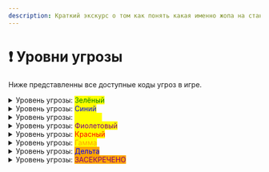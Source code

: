 ```yaml
---
description: Краткий экскурс о том как понять какая именно жопа на станции!
---
```


# ❗ Уровни угрозы

Ниже представленны все доступные коды угроз в игре.

<details>

<summary>Уровень угрозы: <mark style="color:green;">Зелёный</mark></summary>

_«Внимание! Уровень угрозы станции теперь зелёный! Можно безопасно возвращаться на свои рабочие места.»_

* Цепочка командования: Капитан -> Руководящие роли -> Стандартный экипаж
* Оружие и доспехи: Не рекомендуется носить открытое ношение (особенно смертоносного оружия). Кевларовый жилет и шлем или их аналог рекомендуется для обеспечения безопасности (СБ).
* Дисциплина: Следуйте надлежащему закону
* Доступы: Безопасные области разблокированы и доступны. Доступ в зоны ограниченного режима разрешен для всего уполномоченного персонала.
* Медицинский: Стандартные рабочие процедуры
* Инженерный: Стандартные рабочие процедуры
* Правила участия: Вступайте в бой с минимально необходимой силой, чтобы подавить цель, в зависимости от ее угрозы и уровня согласия. Деэскалация в приоритете.

</details>

<details>

<summary>Уровень угрозы: <mark style="color:blue;">Синий</mark></summary>

_«Внимание! Уровень угрозы станции теперь синий! На станции присутствует неизвестная угроза. Службе безопасности разрешено проводить выборочные обыски. Членам экипажа рекомендуется выполнять указания, отдаваемые действующей властью.»_

* Цепочка командования: Капитан -> Глава Службы Безопасности -> Руководящие роли -> Стандартный экипаж (капитану рекомендуется уступить ГСБ по вопросам безопасности)
* Оружие и доспехи: Летальное и нелетальное оружие может открыто носить уполномоченный персонал. Бронежилет обязателен для сотрудников службы безопасности и разрешен для всего остального персонала. Шлемы рекомендуются для сотрудников службы безопасности.
* Дисциплина: Сотрудникам службы безопасности необходимо явиться к начальнику для получения распоряжений. Аресты и обыски могут производиться по усмотрению сотрудников службы безопасности.
* Доступы: Защищенные области можно оставить незапертыми, если нет известной угрозы для этой области. Зоны повышенной безопасности должны быть заперты.
* Медицинский: Настоятельно рекомендуется установить датчик костюма на режим координат. Одежда из EVA рекомендуется для аварийно-спасательных служб.
* Инженерный: Для инженеров рекомендуется носить костюм EVA. Аварийные внутренние помещения должны быть легко доступны для всего персонала.
* Правила участия: Вступайте в бой с минимально необходимой силой, чтобы подавить цель, в зависимости от ее угрозы и уровня согласия.

</details>

<details>

<summary>Уровень угрозы: <mark style="color:yellow;">Жёлтый</mark></summary>

_«Внимание! Уровень угрозы станции теперь желтый! На станции присутствует структурная или атмосферная угроза. Инженерно-техническому персоналу рекомендуется немедленно реагировать и предпринимать меры по обеспечению безопасности. Членам экипажа рекомендуется удалится от угрозы и при необходимости оставаться на своих рабочих местах»_

* Цепочка командования: Капитан -> Старший инженер -> Руководящие роли -> Стандартный экипаж (капитану рекомендуется отложить решение инженерных вопросов до СИ.)
* Дисциплина: Следуйте стандартным рабочим процедурам. Не инженерному персоналу рекомендуется эвакуироваться из любых затронутых зон, и они должны подчиняться соответствующим инструкциям инженерного персонала, таким как приказ об эвакуации или пребывании в зоне.
* Доступы: Затронутые зоны должны быть заблокированы для не инженерного персонала.
* Медицинский: Датчики костюма рекомендуется установить в режим координат. Весь персонал должен убедиться, что у него есть действующая аварийная подача воздуха.
* Инженерный: Инженерно-технический персонал должен отчитываться перед капитаном и СИ. Рекомендуется использовать костюмы EVA.
* Эвакуация: Экипаж следует эвакуировать, если повреждение невозможно исправить без больших человеческих жертв, если невыполнение эвакуации приведет к полной гибели экипажа или если повреждение настолько серьезно, что разрушение неизбежно.

</details>

<details>

<summary>Уровень угрозы: <mark style="color:purple;">Фиолетовый</mark></summary>

_«Внимание! Уровень угрозы станции теперь фиолетовый! На станции присутствует угроза вируса. Медицинскому персоналу рекомендуется изолировать членов экипажа с любыми симптомами. Членам экипажа рекомендуется дистанцироваться друг от друга и соблюдать меры безопасности по предотвращению дальнейшего распространению вируса.»_

* Цепочка командования: Капитан -> Главный врач -> Руководящие роли -> Стандартный экипаж (капитану рекомендуется уступить ГВ по медицинским вопросам.)
* Дисциплина: Следуйте надлежащей процедуре. Не медицинский персонал должен следить за тем, чтобы он не мешал медицинскому персоналу, и должен подчиняться соответствующим инструкциям медицинского персонала, таким как покинуть территорию, оставаться в карантине или помогать в спасательных работах, если это возможно.
* Медицинский: Медицинский персонал должен отчитываться перед капитаном и ГВ. Оборудование для выхода в открытый космос, рекомендованное для аварийно-спасательных служб, если это применимо. Датчики костюма рекомендуется устанавливать в режим координат. Весь персонал должен убедиться, что у него есть действующая аварийная подача воздуха.

</details>

<details>

<summary>Уровень угрозы: <mark style="color:red;">Красный</mark></summary>

_«Внимание! Уровень угрозы станции теперь красный! На станции присутствует известная угроза. Службе безопасности имеет право применить летальную силу по необходимости. Члены экипажа должны укрыться в безопасном месте, и следовать указаниям, отдаваемые действующей властью.»_

* Цепочка командования: Капитан -> Соответствующий начальник отдела -> Руководящие роли -> Стандартный экипаж
* Оружие и доспехи: Бронежилет, шлем и оружие настоятельно рекомендуются для обеспечения безопасности. Открытое ношение оружия разрешено для всего уполномоченного персонала.
* Дисциплина: Аресты и обыски могут производиться по усмотрению сотрудников службы безопасности. Аресты офицеров разрешены по усмотрению сотрудников службы безопасности. Весь персонал, включая сотрудников службы безопасности, должен подчиняться соответствующим инструкциям аварийно-спасательных служб, которые посещают их аварийные ситуации.
* Доступы: Безопасные зоны должны быть заперты. Зоны с высоким уровнем безопасности должны оставаться запертыми.
* Медицинский: Датчики полного костюма настоятельно рекомендуется перевести в режим координат. Для аварийно-спасательных служб настоятельно рекомендуется носить костюм EVA.
* Инженерный: Всем инженерам настоятельно рекомендуется носить костюм EVA. Аварийные внутренние помещения настоятельно рекомендуется для всего персонала.
* Правила участия: Вступайте в бой с минимальной необходимой силой, чтобы подавить цель, в зависимости от ее угрозы и уровня согласия, как сотрудник службы безопасности.

</details>

<details>

<summary>Уровень угрозы: <mark style="color:orange;">Гамма</mark></summary>

_«Центральное Командование объявило на станции уровень угрозы "Гамма". Служба безопасности должна постоянно иметь при себе оружие, гражданский персонал обязан немедленно обратиться к главам отделов для получения указаний к эвакуации.»_

* Цепочка командования: Силы НТ -> Капитан ->  Руководящие роли -> Стандартный экипаж
* Оружие и доспехи: Бронежилет, шлем и оружие настоятельно рекомендуются для обеспечения безопасности. Открытое ношение оружия разрешено для всего уполномоченного персонала. В случае направления оружейной уровня Гамма на станцию, Служба Безопасности должна получить и распределить снаряжение между сотрудниками СБ для устранения угрозы. Гражданский персонал (включая сотрудников Юридического Департамент) не подлежит выдаче снаряжения без крайней необходимости.
* Дисциплина: Сотрудники службы безопасности должны сотрудничать с силами НТ (Такими как ОБР/СпецОСН/МОГ) и максимально противодействовать угрозе. Весь гражданский персонала должен оставаться в отделах до снятия кода или если не получены другие указания.
* Доступы: Безопасные зоны должны быть заперты. Зоны с высоким уровнем безопасности должны оставаться запертыми.
* Медицинский: Датчики полного костюма настоятельно рекомендуется перевести в режим координат. Для аварийно-спасательных служб настоятельно рекомендуется носить костюм EVA.
* Инженерный: Всем инженерам настоятельно рекомендуется носить костюм EVA. Аварийные внутренние помещения настоятельно рекомендуется для всего персонала.
* Правила участия: Вступайте в бой с минимальной необходимой силой, чтобы подавить цель, в зависимости от ее угрозы и уровня согласия, как сотрудник службы безопасности.

</details>

<details>

<summary>Уровень угрозы: <mark style="color:blue;background-color:orange;">Дельта</mark></summary>

_«Внимание! Уровень угрозы станции теперь Дельта! Станция находится под угрозой неминуемого уничтожения. Членам экипажа рекомендуется слушать глав отделов для получения дополнительной информации»»_

* Цепочка командования: Капитан -> Глава Персонала -> Руководящие роли -> Стандартный экипаж
* Оружие и доспехи: Всему персоналу разрешено открыто носить оружие. Броня настоятельно рекомендуется для всего персонала.
* Дисциплина: Все сотрудники должны отчитываться перед своим руководителем. Разрешается суммарное наказание (необходимая казнь).
* Доступы: Не заперты, если это необходимо для облегчения эвакуации и извлечения чувствительных материалов.
* Служба безопасности: Применение смертоносной силы разрешено по усмотрению сотрудников службы безопасности или в целях самообороны.
* Эвакуация: Процедуры эвакуации должны быть начаты немедленно

</details>

<details>

<summary>Уровень угрозы: <mark style="color:purple;background-color:orange;">ЗАСЕКРЕЧЕНО</mark></summary>

_Никому на станции не известно о других уровнях угрозы._\
\
\
\
\
\
\
\
\
\


```
Ниже приведённая информация является НонРП и ЗАПРЕЩЕНА к использованию в 
раунде.
```

#### Уровень угрозы: <mark style="color:orange;background-color:purple;">Эпсилон</mark>

_«Внимание! Уровень угрозы станции теперь эпсилон! Центральное командование объявило на станции уровень угрозы "Эпсилон". Все контракты расторгнуты.»_

* Цепочка командования: Отсутствует. Контракты разорваны.
* Дисциплина: Дайте прибывшему отряду, выполнить свою работу.

Обычно код эпсилон вводится в ситуациях, когда содержание персонала станции нецелесообразно. Такими ситуациями может быть: Массовый мятеж, Восстание, Революция, Захват станции враждебной группировкой, Нарушение протоколов Гамма кода (Нападение и убийство ОБР) и подобные ситуации. Постарайтесь не довести до такого, в противном случае к вам прибудет [отряд зачистки](../game-roles/central\_command/dead\_squad.md).

</details>

